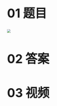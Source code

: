 # 01 题目

<img src="https://cvp.oss-cn-shanghai.aliyuncs.com/202409041557728.png" style="zoom:50%;" />



# 02 答案





# 03 视频

